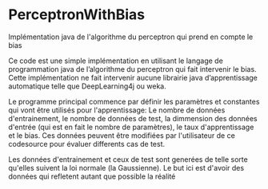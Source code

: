 # PerceptronWithBias
Implémentation java de l'algorithme du perceptron qui prend en compte le bias

Ce code est une simple implémentation en utilisant le langage de programmation java de l’algorithme du perceptron qui fait intervenir le bias. Cette implémentation ne fait intervenir aucune librairie java d’apprentissage automatique telle que DeepLearning4j ou weka.

Le programme principal commence par définir les paramètres et constantes qui vont être utilisés pour l'apprentissage: Le nombre de données d'entrainement, le nombre de données de test, la dimmension des données d'entrée (qui est en fait le nombre de paramètres), le taux 
d'apprentissage et le bias. Ces données peuvent être modifiées par l'utilisateur de ce codesource pour évaluer differents cas de test.

Les données d'entrainement et ceux de test sont generées de telle sorte qu'elles suivent la loi normale (la Gaussienne). Le but ici est d'avoir des données qui refletent autant que possible la réalité
